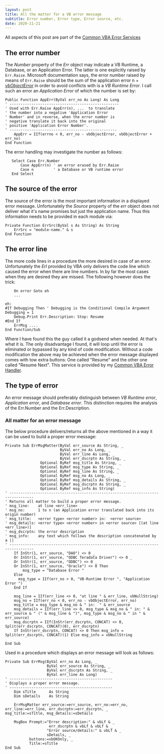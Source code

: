 ```yaml
---
layout: post
title: All the matter for a VB error message
subtitle: Error number, Error type, Error source, etc.
date: 2020-11-21
---
```

<!--more-->

All aspects of this post are part of the [Common VBA Error Services][1]

## The error number
The _Number_ property of the _Err_ object may indicate a VB Runtime, a Database, or an Application Error. The latter is one explicitly raised by `Err.Raise`. Microsoft documentation says, the error number raised by means of `Err.Raise` should be the sum of the application error n +  [_vbObjectError_](<https://docs.microsoft.com/en-us/dotnet/api/microsoft.visualbasic.constants.vbobjecterror?view=netcore-3.1>) in order to avoid conflicts with  is a _VB Runtime Error_. I call such an error an _Application Error_ of which the number is set by:
```
Public Function AppErr(ByVal err_no As Long) As Long
' --------------------------------------------------
' Used with Err.Raise AppErr(n), ...  to translate 
' the number into a negative 'Application Error
' Number' and in reverse, when the error number is
' negative translate it back into the original
' positive 'Application Error Number'.
' -------------------------------------------------
    AppErr = IIf(errno < 0, err_no - vbObjectError, vbObjectError + err_no)
End Function
```

The error handling may investigate the number as follows:
```
   Select Case Err.Number
       Case AppErr(n) ' an error erased by Err.Raise
       Case n         ' a Database or VB runtime error
   End Select
```

## The source of the error
The source of the error is the most important information in a displayed error message. Unfortunately the _Source_ property of the _err_ object does not deliver what it's name promises but just the application name. Thus this information needs to be provided in each module via:
```
Private Function ErrSrc(ByVal s As String) As String
    ErrSrc = "module-name." & s
End Function
```
## The error line
The more code lines in a procedure the more desired in case of an error. Unfortunately the _Erl_ provided by VBA only delivers the code line which caused the error when there are line numbers. In by far the most cases when they are desired they are missed. The following however does the trick:
```
    On error Goto eh
    ...
    
eh:
#If Debugging Then ' Debugging is the Conditional Compile Argument Debugging = 1
    Debug.Print Err.Description: Stop: Resume
#End If
    ErrMsg ....
End Function/Sub
```

Where I have found this the guy called it a godsend when needed. At that's what it is. The only disadvantage I found, it will loop until the error is eliminated or bypassed by any kind of code modification. Without a code modification the above may be achieved when the error message displayed comes with tow extra buttons: One called "Resume" and the other one called "Resume Next". This service is provided by my [Common VBA Error Handler][1].

## The type of error
An error message should preferably distinguish between _VB Runtime error_, _Application error_, and _Database error_. This distinction requires the analysis of the Err.Number and the Err.Description.

### All matter for an error message
The below procedure delivers/returns all the above mentioned in a way it can be used to build a proper error message:
```
Private Sub ErrMsgMatter(ByVal err_source As String, _
                         ByVal err_no As Long, _
                         ByVal err_line As Long, _
                         ByVal err_dscrptn As String, _
                Optional ByRef msg_title As String, _
                Optional ByRef msg_type As String, _
                Optional ByRef msg_line As String, _
                Optional ByRef msg_no As Long, _
                Optional ByRef msg_details As String, _
                Optional ByRef msg_dscrptn As String, _
                Optional ByRef msg_info As String)
' ---------------------------------------------------------------------------------
' Returns all matter to build a proper error message.
' msg_line:    at line <err_line>
' msg_no:      1 to n (an Application error translated back into its origin number)
' msg_title:   <error type> <error number> in:  <error source>
' msg_details: <error type> <error number> in <error source> [(at line <err_line>)]
' msg_dscrptn: the error description
' msg_info:    any text which follows the description concatenated by a ||
' ---------------------------------------------------------------------------------
    If InStr(1, err_source, "DAO") <> 0 _
    Or InStr(1, err_source, "ODBC Teradata Driver") <> 0 _
    Or InStr(1, err_source, "ODBC") <> 0 _
    Or InStr(1, err_source, "Oracle") <> 0 Then
        msg_type = "Database Error "
    Else
      msg_type = IIf(err_no > 0, "VB-Runtime Error ", "Application Error ")
    End If
   
    msg_line = IIf(err_line <> 0, "at line " & err_line, vbNullString)
    msg_no = IIf(err_no < 0, err_no - vbObjectError, err_no)
    msg_title = msg_type & msg_no & " in:  " & err_source
    msg_details = IIf(err_line <> 0, msg_type & msg_no & " in: " & err_source & " (" & msg_line & ")", msg_type & msg_no & " in " & err_source)
    msg_dscrptn = IIf(InStr(err_dscrptn, CONCAT) <> 0, Split(err_dscrptn, CONCAT)(0), err_dscrptn)
    If InStr(err_dscrptn, CONCAT) <> 0 Then msg_info = Split(err_dscrptn, CONCAT)(1) Else msg_info = vbNullString

End Sub
```

Used in a procedure which displays an error message will look as follows:

```
Private Sub ErrMsg(ByVal err_no As Long, _
                   ByVal err_source As String, _
                   ByVal err_dscrptn As String, _
                   ByVal err_line As Long)
' -----------------------------------------------
' Displays a proper error message.
' -----------------------------------------------
    Dim sTitle      As String
    Dim sDetails    As String
    
    ErrMsgMatter err_source:=err_source, err_no:=err_no, err_line:=err_line, err_dscrptn:=err_dscrptn, _                         msg_title:=sTitle, msg_details:=sDetails
    
    MsgBox Prompt:="Error description:" & vbLf & _
                    err_dscrptn & vbLf & vbLf & _
                   "Error source/details:" & vbLf & _
                   sDetails, _
           buttons:=vbOKOnly, _
           Title:=sTitle
End Sub
```
[1]:https://warbe-maker.github.io/warbe-maker.github.io/vba/common/error/handling/2021/01/16/Common-VBA-Error-Services.html